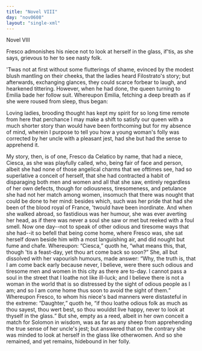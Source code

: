 ```yaml
---
title: "Novel VIII"
day: "nov0608"
layout: "single-xml"
---
```

<div id="nov0608" type="novella" who="emilia"><head>Novel VIII</head><argument><p><milestone id="p06080001"/><!--(i)-->Fresco admonishes his niece not to look at herself
	in the glass, if'tis, as she says, grievous to her to see nasty
	folk.<!--(/i)--></p></argument><div3 type="commentary" who="author"><p><milestone id="p06080002"/><!--(sc)-->'Twas<!--(/sc)--> not
	at first without some flutterings of shame, evinced by
	the modest blush
	mantling on their cheeks, that the ladies heard
	Filostrato's story; but
	afterwards, exchanging glances, they could
	scarce forbear to laugh, and
	hearkened tittering. <milestone id="p06080003"/>However, when
	he had done, the queen turning to
	Emilia bade her follow suit.
	Whereupon Emilia, fetching a deep breath as
	if she were roused
	from sleep, thus began:</p></div3><div3 type="commentary" who="emilia"><p><milestone id="p06080004"/>Loving ladies, brooding thought has kept my spirit for so long time
	remote from here that perchance I may make a shift to satisfy our queen with a much
	shorter story than would
	have been forthcoming but for my absence of mind, wherein I purpose to tell you how a
	young woman's folly was corrected by her uncle with a pleasant jest, had she but had the
	sense to apprehend it.</p></div3><p><milestone id="p06080005"/>My story, then,
is of one, Fresco da Celatico by name, that had a
 niece, Ciesca, as she
was playfully called, who, being fair of face and
 person, albeit she had
none of those angelical charms that we ofttimes
 see, had so superlative a
conceit of herself, that she had contracted
 a habit of disparaging both
men and women and all that she
 saw, entirely regardless of her own
defects, though for odiousness,
 tiresomeness,
 and petulance she had not
her match among women,
 insomuch that there was nought that could be done
to her mind:
 besides which, such was her pride that had she been of the
blood royal
 of France, 'twould have been inordinate. <milestone id="p06080006"/>And when she walked
abroad, so fastidious was her humour, she was ever averting her
 head, as
if there was never a soul she saw or met but reeked with a
 <pb n="94"/>foul
smell. <milestone id="p06080007"/>Now one day--not to speak of other odious and tiresome
 ways that
she had--it so befell that being come home, where
 Fresco was, she sat
herself down beside him with a most languishing
 air, and did nought but
fume and chafe. Whereupon: <q direct="unspecified">Ciesca,</q>
 quoth he, <q direct="unspecified">what means this,
that, though 'tis a feast-day, yet thou
 art come back so soon?</q> <milestone id="p06080008"/>She,
all but dissolved with her vapourish
 humours, made answer: <q direct="unspecified">Why, the
truth is, that I am come back
 early because never, I believe, were there
such odious and tiresome
 men and women in this city as there are to-day. I
cannot pass a
 soul in the street that I loathe not like ill-luck; and I
believe there is
 not a woman in the world that is so distressed by the
sight of odious
 people as I am; and so I am come home thus soon to avoid
the sight
 of them.</q> <milestone id="p06080009"/>Whereupon Fresco, to whom his niece's bad manners
were distasteful in the extreme: <q direct="unspecified">Daughter,</q> quoth he, <q direct="unspecified">if thou
loathe odious folk as much as thou sayest, thou wert best, so thou
 wouldst
live happy, never to look at thyself in the glass.</q> <milestone id="p06080010"/>But she,
 empty as a
reed, albeit in her own conceit a match for Solomon in
 wisdom, was as far
as any sheep from apprehending the true sense of
 her uncle's jest; but
answered that on the contrary she was minded
 to look at herself in the
glass like otherwomen. And so she
 remained, and yet remains, hidebound in
her folly.</p></div>